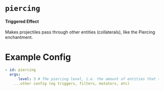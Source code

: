 # `piercing`

#### Triggered Effect

Makes projectiles pass through other entities (collaterals), like the Piercing enchantment.

# Example Config

```yaml
- id: piercing
  args:
      level: 3 # The piercing level, i.e. the amount of entities that the projectile should go through
    ...other config (eg triggers, filters, mutators, etc)
```
